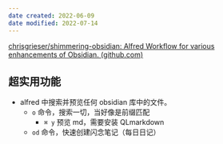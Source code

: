 ```yaml
---
date created: 2022-06-09
date modified: 2022-07-14
---
```


[chrisgrieser/shimmering-obsidian: Alfred Workflow for various enhancements of Obsidian. (github.com)](https://github.com/chrisgrieser/shimmering-obsidian)

## 超实用功能

- alfred 中搜索并预览任何 obsidian 库中的文件。
	- `o` 命令，搜索一切，当好像是前缀匹配
		- `⌘ y` 预览 md，需要安装 QLmarkdown
	- `od` 命令，快速创建闪念笔记（每日日记）
